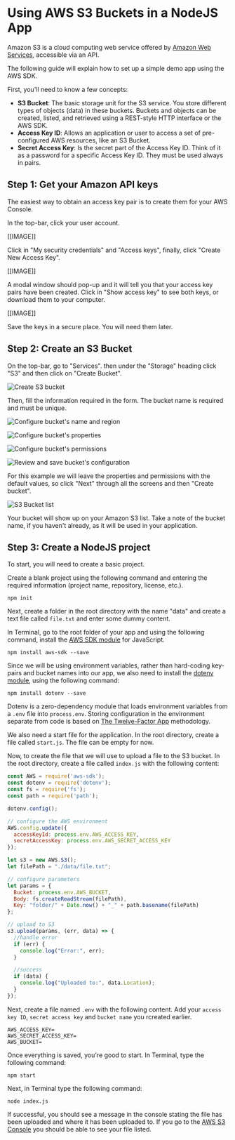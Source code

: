 # Using AWS S3 Buckets in a NodeJS App
Amazon S3 is a cloud computing web service offered by [Amazon Web Services](https://aws.amazon.com/), accessible via an API.

The following guide will explain how to set up a simple demo app using the AWS SDK.

First, you'll need to know a few concepts:
- **S3 Bucket**: The basic storage unit for the S3 service. You store different types of objects (data) in these buckets. Buckets and objects can be created, listed, and retrieved using a REST-style HTTP interface or the AWS SDK.
- **Access Key ID**: Allows an application or user to access a set of pre-configured AWS resources, like an S3 Bucket.
- **Secret Access Key**: Is the secret part of the Access Key ID. Think of it as a password for a specific Access Key ID. They must be used always in pairs.

## Step 1: Get your Amazon API keys
The easiest way to obtain an access key pair is to create them for your AWS Console.

In the top-bar, click your user account.

[[IMAGE]]

Click in "My security credentials" and "Access keys", finally, click "Create New Access Key".

[[IMAGE]]

A modal window should pop-up and it will tell you that your access key pairs have been created. Click in "Show access key" to see both keys, or download them to your computer.

[[IMAGE]]

Save the keys in a secure place. You will need them later.

## Step 2: Create an S3 Bucket
On the top-bar, go to "Services". then under the "Storage" heading click "S3" and then click on "Create Bucket".

![Create S3 bucket](https://github.com/whatterz/prototype-nodejs-aws/blob/master/docs/images/aws-s3-bucket-list-1.png)

Then, fill the information required in the form. The bucket name is required and must be unique.

![Configure bucket's name and region](https://github.com/whatterz/prototype-nodejs-aws/blob/master/docs/images/aws-s3-configure-bucket-1.png)

![Configure bucket's properties](https://github.com/whatterz/prototype-nodejs-aws/blob/master/docs/images/aws-s3-configure-bucket-2.png)

![Configure bucket's permissions](https://github.com/whatterz/prototype-nodejs-aws/blob/master/docs/images/aws-s3-configure-bucket-3.png)

![Review and save bucket's configuration](https://github.com/whatterz/prototype-nodejs-aws/blob/master/docs/images/aws-s3-configure-bucket-4.png)

For this example we will leave the properties and permissions with the default values, so click "Next" through all the screens and then "Create bucket".

![S3 Bucket list](https://github.com/whatterz/prototype-nodejs-aws/blob/master/docs/images/aws-s3-bucket-list-2.png)

Your bucket will show up on your Amazon S3 list. Take a note of the bucket name, if you haven't already, as it will be used in your application.

## Step 3: Create a NodeJS project
To start, you will need to create a basic project.

Create a blank project using the following command and entering the required information (project name, repository, license, etc.).

```
npm init
```

Next, create a folder in the root directory with the name "data" and create a text file called `file.txt` and enter some dummy content.

In Terminal, go to the root folder of your app and using the following command, install the [AWS SDK module](https://www.npmjs.com/package/aws-sdk) for JavaScript.

```
npm install aws-sdk --save
```

Since we will be using environment variables, rather than hard-coding key-pairs and bucket names into our app, we also need to install the [dotenv module](https://www.npmjs.com/package/dotenv), using the following command:

```
npm install dotenv --save
```

Dotenv is a zero-dependency module that loads environment variables from a `.env` file into `process.env`. Storing configuration in the environment separate from code is based on [The Twelve-Factor App](http://12factor.net/config) methodology.

We also need a start file for the application. In the root directory, create a file called `start.js`. The file can be empty for now.

Now, to create the file that we will use to upload a file to the S3 bucket. In the root directory, create a file called `index.js` with the following content:

```javascript
const AWS = require('aws-sdk');
const dotenv = require('dotenv');
const fs = require('fs');
const path = require('path');

dotenv.config();

// configure the AWS environment
AWS.config.update({
  accessKeyId: process.env.AWS_ACCESS_KEY,
  secretAccessKey: process.env.AWS_SECRET_ACCESS_KEY
});

let s3 = new AWS.S3();
let filePath = "./data/file.txt";

// configure parameters
let params = {
  Bucket: process.env.AWS_BUCKET,
  Body: fs.createReadStream(filePath),
  Key: "folder/" + Date.now() + "_" + path.basename(filePath)
};

// upload to S3
s3.upload(params, (err, data) => {
  //handle error
  if (err) {
    console.log("Error:", err);
  }

  //success
  if (data) {
    console.log("Uploaded to:", data.Location);
  }
});
```

Next, create a file named `.env` with the following content. Add your `access key ID`, `secret access key` and `bucket name` you rcreated earlier.
```
AWS_ACCESS_KEY=
AWS_SECRET_ACCESS_KEY=
AWS_BUCKET=
```

Once everything is saved, you're good to start. In Terminal, type the following command:
```
npm start
```

Next, in Terminal type the following command:
```
node index.js
```

If successful, you should see a message in the console stating the file has been uploaded and where it has been uploaded to. If you go to the [AWS S3 Console](https://s3.console.aws.amazon.com/s3/home) you should be able to see your file listed.
